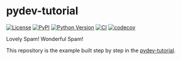 # pydev-tutorial

[![License](https://img.shields.io/pypi/l/pydev-tutorial.svg?color=green)](https://github.com/valhalla/pydev-tutorial/raw/main/LICENSE)
[![PyPI](https://img.shields.io/pypi/v/pydev-tutorial.svg?color=green)](https://pypi.org/project/pydev-tutorial)
[![Python Version](https://img.shields.io/pypi/pyversions/pydev-tutorial.svg?color=green)](https://python.org)
[![CI](https://github.com/valhalla/pydev-tutorial/actions/workflows/ci.yml/badge.svg)](https://github.com/valhalla/pydev-tutorial/actions/workflows/ci.yml)
[![codecov](https://codecov.io/gh/valhalla/pydev-tutorial/branch/main/graph/badge.svg)](https://codecov.io/gh/valhalla/pydev-tutorial)

Lovely Spam! Wonderful Spam!

This repository is the example built step by step in the [pydev-tutorial](https://pydev-guide.github.io/tutorial/).
